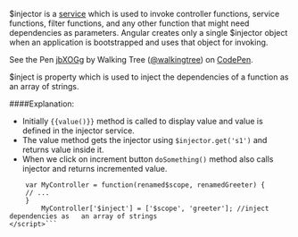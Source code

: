 $injector is a <a class="x-grid-item"  href='/slidedeck/#1. Overview/2 Core-Concepts/17. Servie' target="_blank">service</a> which is used to invoke controller functions, service functions, filter functions, and any other function that might need dependencies as parameters. Angular creates only a single $injector object when an application is bootstrapped and uses that object for invoking.

<p data-height="268" data-theme-id="0" data-slug-hash="jbXOGg" data-default-tab="result" data-user="walkingtree" class='codepen'>See the Pen <a href='http://codepen.io/walkingtree/pen/jbXOGg/'>jbXOGg</a> by Walking Tree (<a href='http://codepen.io/walkingtree'>@walkingtree</a>) on <a href='http://codepen.io'>CodePen</a>.</p>
<script async src="//assets.codepen.io/assets/embed/ei.js"></script>

 $inject is property which is used to inject the dependencies of a function as an array of strings.
 
 ####Explanation:
 
 * Initially ```{{value()}}``` method is called to display value and value is defined in the injector service.
 * The value method gets the injector using ```$injector.get('s1')``` and returns value inside it.
 * When we click on increment button ```doSomething()``` method also calls injector and returns incremented value.

```<script type="text/javascript">     
	var MyController = function(renamed$scope, renamedGreeter) {        
	// ...     
	}  
    	MyController['$inject'] = ['$scope', 'greeter']; //inject dependencies as 	an array of strings 
</script>```

